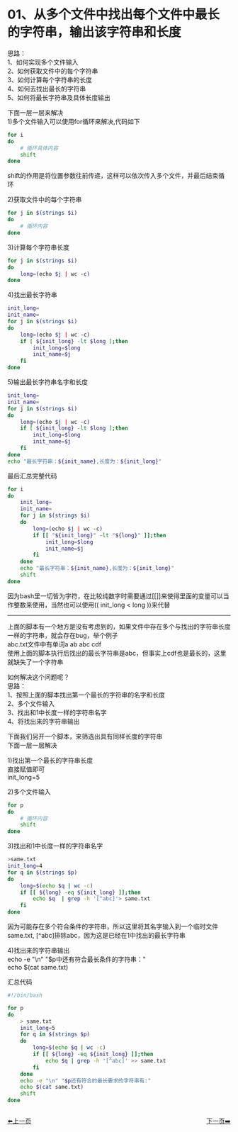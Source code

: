 

# 01、从多个文件中找出每个文件中最长的字符串，输出该字符串和长度        
思路：   
1、如何实现多个文件输入    
2、如何获取文件中的每个字符串      
3、如何计算每个字符串的长度     
4、如何去找出最长的字符串   
5、如何将最长字符串及具体长度输出       

下面一层一层来解决    
1)多个文件输入可以使用for循环来解决,代码如下   
```bash
for i
do
    # 循环具体内容   
    shift   
done
```    
shift的作用是将位置参数往前传递，这样可以依次传入多个文件，并最后结束循环   

2)获取文件中的每个字符串       
```bash
for j in $(strings $i)
do
    # 循环内容
done
```      

3)计算每个字符串长度   
```bash
for j in $(strings $i)
do
    long=(echo $j | wc -c)
done
```    
4)找出最长字符串   
```bash
init_long=
init_name=
for j in $(strings $i)
do
    long=(echo $j | wc -c)
    if [ ${init_long} -lt $long ];then
        init_long=$long
        init_name=$j
    fi
done
```     
5)输出最长字符串名字和长度   
```bash
init_long=
init_name=
for j in $(strings $i)
do
    long=(echo $j | wc -c)
    if [ ${init_long} -lt $long ];then
        init_long=$long
        init_name=$j
    fi
done
echo "最长字符串：${init_name},长度为：${init_long}"
```     

最后汇总完整代码    
```bash
for i
do
    init_long=
    init_name=
    for j in $(strings $i)
    do
        long=(echo $j | wc -c)
        if [[ "${init_long}" -lt "${long}" ]];then
            init_long=$long
            init_name=$j
        fi
    done
    echo "最长字符串：${init_name},长度为：${init_long}"
    shift   
done
```    
因为bash里一切皆为字符，在比较纯数字时需要通过[[]]来使得里面的变量可以当作整数来使用，当然也可以使用(( init_long < long  ))来代替   

------------------------------------------------
上面的脚本有一个地方是没有考虑到的，如果文件中存在多个与找出的字符串长度一样的字符串，就会存在bug，举个例子   
abc.txt文件中有单词a ab abc cdf   
使用上面的脚本执行后找出的最长字符串是abc，但事实上cdf也是最长的，这里就缺失了一个字符串    

如何解决这个问题呢？    
思路：    
1、按照上面的脚本找出第一个最长的字符串的名字和长度   
2、多个文件输入   
3、找出和1中长度一样的字符串名字   
4、将找出来的字符串输出     

下面我们另开一个脚本，来筛选出具有同样长度的字符串   
下面一层一层解决   

1)找出第一个最长的字符串长度     
直接赋值即可   
init_long=5     

2)多个文件输入    
```bash
for p 
do
    # 循环内容
    shift
done
```      
3)找出和1中长度一样的字符串名字    
```bash
>same.txt
init_long=4
for q in $(strings $p)
do
    long=$(echo $q | wc -c)
    if [[ ${long} -eq ${init_long} ]];then
        echo $q  | grep -h '[^abc]'> same.txt 
    fi
done
```     
因为可能存在多个符合条件的字符串，所以这里将其名字输入到一个临时文件same.txt, [^abc]排除abc，因为这是已经在1中找出的最长字符串   

4)找出来的字符串输出   
echo -e "\n" "$p中还有符合最长条件的字符串："   
echo $(cat same.txt)      

汇总代码   
```bash
#!/bin/bash

for p
do
    > same.txt
    init_long=5
    for q in $(strings $p)
    do
        long=$(echo $q | wc -c)
        if [[ ${long} -eq ${init_long} ]];then
            echo $q | grep -h '[^abc]' >> same.txt
        fi
    done
    echo -e "\n" "$p还有符合的最长要求的字符串有:"
    echo $(cat same.txt)
    shift
done
```   


<div style="display: flex;justify-content: space-between;align-items: center;">
<p><a href="https://books.linuxwt.com/linuxwtbash/ChapterTwelve/">⬅️上一页</a></p>
<p><a href="https://books.linuxwt.com/linuxwtbash/ChapterTwelve/01~10/02.">下一页➡️</a></p>
</div>









